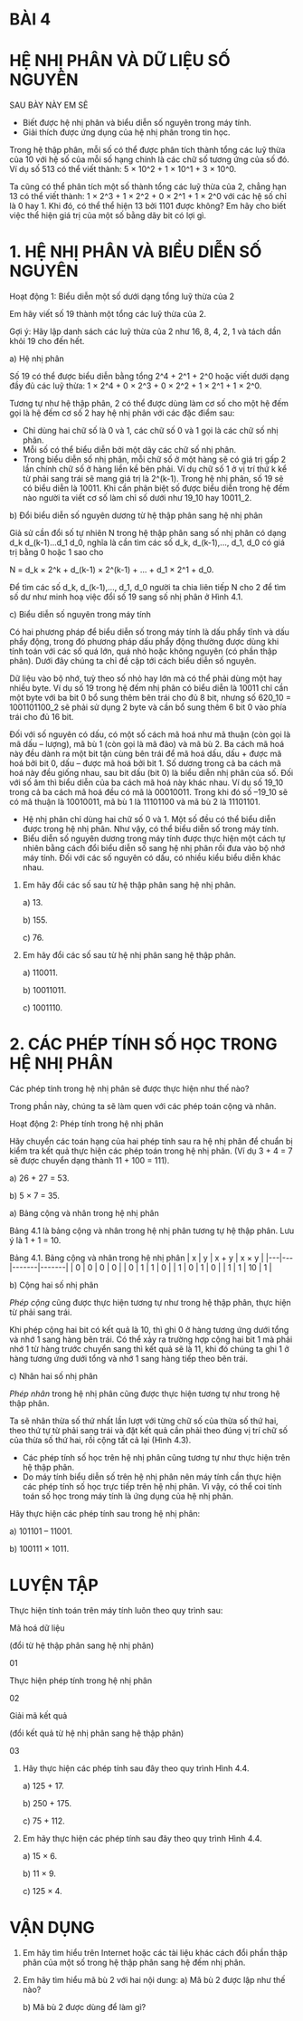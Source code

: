 # BÀI 4
# HỆ NHỊ PHÂN VÀ DỮ LIỆU SỐ NGUYÊN

SAU BÀY NÀY EM SẼ
* Biết được hệ nhị phân và biểu diễn số nguyên trong máy tính.
* Giải thích được ứng dụng của hệ nhị phân trong tin học.

Trong hệ thập phân, mỗi số có thể được phân tích thành tổng các luỹ thừa của 10 với hệ số của mỗi số hạng chính là các chữ số tương ứng của số đó. Ví dụ số 513 có thể viết thành: 5 × 10^2 + 1 × 10^1 + 3 × 10^0.

Ta cũng có thể phân tích một số thành tổng các luỹ thừa của 2, chẳng hạn 13 có thể viết thành: 1 × 2^3 + 1 × 2^2 + 0 × 2^1 + 1 × 2^0 với các hệ số chỉ là 0 hay 1.
Khi đó, có thể thể hiện 13 bởi 1101 được không? Em hãy cho biết việc thể hiện giá trị của một số bằng dãy bit có lợi gì.

# 1. HỆ NHỊ PHÂN VÀ BIỂU DIỄN SỐ NGUYÊN
Hoạt động 1: Biểu diễn một số dưới dạng tổng luỹ thừa của 2

Em hãy viết số 19 thành một tổng các luỹ thừa của 2.

Gợi ý: Hãy lập danh sách các luỹ thừa của 2 như 16, 8, 4, 2, 1 và tách dần khỏi 19 cho đến hết.

a) Hệ nhị phân

Số 19 có thể được biểu diễn bằng tổng 2^4 + 2^1 + 2^0 hoặc viết dưới dạng đầy đủ các luỹ thừa: 1 × 2^4 + 0 × 2^3 + 0 × 2^2 + 1 × 2^1 + 1 × 2^0.

Tương tự như hệ thập phân, 2 có thể được dùng làm cơ số cho một hệ đếm gọi là hệ đếm cơ số 2 hay hệ nhị phân với các đặc điểm sau:
- Chỉ dùng hai chữ số là 0 và 1, các chữ số 0 và 1 gọi là các chữ số nhị phân.
- Mỗi số có thể biểu diễn bởi một dãy các chữ số nhị phân.
- Trong biểu diễn số nhị phân, mỗi chữ số ở một hàng sẽ có giá trị gấp 2 lần chính chữ số ở hàng liền kề bên phải. Ví dụ chữ số 1 ở vị trí thứ k kể từ phải sang trái sẽ mang giá trị là 2^(k-1).
Trong hệ nhị phân, số 19 sẽ có biểu diễn là 10011. Khi cần phân biệt số được biểu diễn trong hệ đếm nào người ta viết cơ số làm chỉ số dưới như 19_10 hay 10011_2.

b) Đổi biểu diễn số nguyên dương từ hệ thập phân sang hệ nhị phân

Giả sử cần đổi số tự nhiên N trong hệ thập phân sang số nhị phân có dạng d_k d_(k-1)...d_1 d_0, nghĩa là cần tìm các số d_k, d_(k-1),..., d_1, d_0 có giá trị bằng 0 hoặc 1 sao cho

N = d_k × 2^k + d_(k-1) × 2^(k-1) + ... + d_1 × 2^1 + d_0.

Để tìm các số d_k, d_(k-1),..., d_1, d_0 người ta chia liên tiếp N cho 2 để tìm số dư như minh hoạ việc đổi số 19 sang số nhị phân ở Hình 4.1.

c) Biểu diễn số nguyên trong máy tính

Có hai phương pháp để biểu diễn số trong máy tính là dấu phẩy tĩnh và dấu phẩy động, trong đó phương pháp dấu phẩy động thường được dùng khi tính toán với các số quá lớn, quá nhỏ hoặc không nguyên (có phần thập phân). Dưới đây chúng ta chỉ đề cập tới cách biểu diễn số nguyên.

Dữ liệu vào bộ nhớ, tuỳ theo số nhỏ hay lớn mà có thể phải dùng một hay nhiều byte. Ví dụ số 19 trong hệ đếm nhị phân có biểu diễn là 10011 chỉ cần một byte với ba bit 0 bổ sung thêm bên trái cho đủ 8 bit, nhưng số 620_10 = 1001101100_2 sẽ phải sử dụng 2 byte và cần bổ sung thêm 6 bit 0 vào phía trái cho đủ 16 bit.

Đối với số nguyên có dấu, có một số cách mã hoá như mã thuận (còn gọi là mã dấu – lượng), mã bù 1 (còn gọi là mã đảo) và mã bù 2. Ba cách mã hoá này đều dành ra một bit tận cùng bên trái để mã hoá dấu, dấu + được mã hoá bởi bit 0, dấu – được mã hoá bởi bit 1. Số dương trong cả ba cách mã hoá này đều giống nhau, sau bit dấu (bit 0) là biểu diễn nhị phân của số. Đối với số âm thì biểu diễn của ba cách mã hoá này khác nhau. Ví dụ số 19_10 trong cả ba cách mã hoá đều có mã là 00010011. Trong khi đó số –19_10 sẽ có mã thuận là 10010011, mã bù 1 là 11101100 và mã bù 2 là 11101101.

* Hệ nhị phân chỉ dùng hai chữ số 0 và 1. Một số đều có thể biểu diễn được trong hệ nhị phân. Như vậy, có thể biểu diễn số trong máy tính.
* Biểu diễn số nguyên dương trong máy tính được thực hiện một cách tự nhiên bằng cách đổi biểu diễn số sang hệ nhị phân rồi đưa vào bộ nhớ máy tính. Đối với các số nguyên có dấu, có nhiều kiểu biểu diễn khác nhau.

1. Em hãy đổi các số sau từ hệ thập phân sang hệ nhị phân.

   a) 13.

   b) 155.

   c) 76.

2. Em hãy đổi các số sau từ hệ nhị phân sang hệ thập phân.

   a) 110011.

   b) 10011011.

   c) 1001110.

# 2. CÁC PHÉP TÍNH SỐ HỌC TRONG HỆ NHỊ PHÂN
Các phép tính trong hệ nhị phân sẽ được thực hiện như thế nào?

Trong phần này, chúng ta sẽ làm quen với các phép toán cộng và nhân.

Hoạt động 2: Phép tính trong hệ nhị phân

Hãy chuyển các toán hạng của hai phép tính sau ra hệ nhị phân để chuẩn bị kiểm tra kết quả thực hiện các phép toán trong hệ nhị phân. (Ví dụ 3 + 4 = 7 sẽ được chuyển dạng thành 11 + 100 = 111).
  
   a) 26 + 27 = 53.           
   
   b) 5 × 7 = 35.

a) Bảng cộng và nhân trong hệ nhị phân

Bảng 4.1 là bảng cộng và nhân trong hệ nhị phân tương tự hệ thập phân. Lưu ý là 1 + 1 = 10.

Bảng 4.1. Bảng cộng và nhân trong hệ nhị phân
| x | y | x + y | x × y |
|---|---|-------|-------|
| 0 | 0 | 0     | 0     |
| 0 | 1 | 1     | 0     |
| 1 | 0 | 1     | 0     |
| 1 | 1 | 10    | 1     |

b) Cộng hai số nhị phân

*Phép cộng* cũng được thực hiện tương tự như trong hệ thập phân, thực hiện từ phải sang trái.

Khi phép cộng hai bit có kết quả là 10, thì ghi 0 ở hàng tương ứng dưới tổng và nhớ 1 sang hàng bên trái. Có thể xảy ra trường hợp cộng hai bit 1 mà phải nhớ 1 từ hàng trước chuyển sang thì kết quả sẽ là 11, khi đó chúng ta ghi 1 ở hàng tương ứng dưới tổng và nhớ 1 sang hàng tiếp theo bên trái.


c) Nhân hai số nhị phân

*Phép nhân* trong hệ nhị phân cũng được thực hiện tương tự như trong hệ thập phân.

Ta sẽ nhân thừa số thứ nhất lần lượt với từng chữ số của thừa số thứ hai, theo thứ tự từ phải sang trái và đặt kết quả cần phải theo đúng vị trí chữ số của thừa số thứ hai, rồi cộng tất cả lại (Hình 4.3).

* Các phép tính số học trên hệ nhị phân cũng tương tự như thực hiện trên hệ thập phân.
* Do máy tính biểu diễn số trên hệ nhị phân nên máy tính cần thực hiện các phép tính số học trực tiếp trên hệ nhị phân. Vì vậy, có thể coi tính toán số học trong máy tính là ứng dụng của hệ nhị phân.

Hãy thực hiện các phép tính sau trong hệ nhị phân:
  
   a) 101101 – 11001.            
   
   b) 100111 × 1011.

# LUYỆN TẬP

Thực hiện tính toán trên máy tính luôn theo quy trình sau:

Mã hoá dữ liệu

(đổi từ hệ thập phân sang hệ nhị phân)

01

Thực hiện phép tính trong hệ nhị phân

02

Giải mã kết quả

(đổi kết quả từ hệ nhị phân sang hệ thập phân)

03

1. Hãy thực hiện các phép tính sau đây theo quy trình Hình 4.4.

   a) 125 + 17.

   b) 250 + 175.

   c) 75 + 112.

2. Em hãy thực hiện các phép tính sau đây theo quy trình Hình 4.4.

   a) 15 × 6.

   b) 11 × 9.

   c) 125 × 4.

# VẬN DỤNG
1. Em hãy tìm hiểu trên Internet hoặc các tài liệu khác cách đổi phần thập phân của một số trong hệ thập phân sang hệ đếm nhị phân.
2. Em hãy tìm hiểu mã bù 2 với hai nội dung:
   a) Mã bù 2 được lập như thế nào?

   b) Mã bù 2 được dùng để làm gì?
